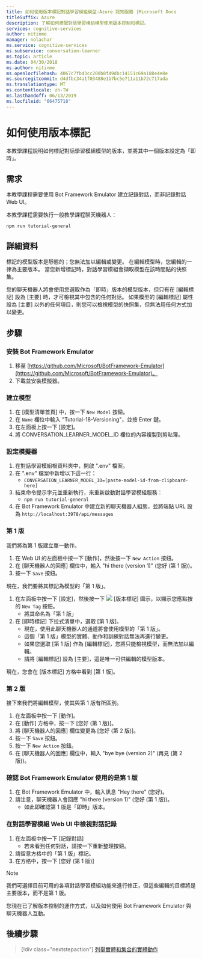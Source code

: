 ```yaml
---
title: 如何使用版本標記對話學習模組模型-Azure 認知服務 |Microsoft Docs
titleSuffix: Azure
description: 了解如何搭配對話學習模組模型使用版本控制和標記。
services: cognitive-services
author: nitinme
manager: nolachar
ms.service: cognitive-services
ms.subservice: conversation-learner
ms.topic: article
ms.date: 04/30/2018
ms.author: nitinme
ms.openlocfilehash: 4067c7fb43cc200b8f49dbc14151c69a188e4e8e
ms.sourcegitcommit: d4dfbc34a1f03488e1b7bc5e711a11b72c717ada
ms.translationtype: MT
ms.contentlocale: zh-TW
ms.lasthandoff: 06/13/2019
ms.locfileid: "66475718"
---
```

# <a name="how-to-use-version-tagging"></a>如何使用版本標記

本教學課程說明如何標記對話學習模組模型的版本，並將其中一個版本設定為「即時」。  

## <a name="requirements"></a>需求
本教學課程需要使用 Bot Framework Emulator 建立記錄對話，而非記錄對話 Web UI。  

本教學課程需要執行一般教學課程聊天機器人：

    npm run tutorial-general

## <a name="details"></a>詳細資料

標記的模型版本是靜態的；您無法加以編輯或變更。 在編輯模型時，您編輯的一律為主要版本。 當您新增標記時，對話學習模組會擷取模型在該時間點的快照集。 

您的聊天機器人將會使用您選取作為「即時」版本的模型版本，但只有在 [編輯標記] 設為 [主要] 時，才可檢視其中包含的任何對話。 如果模型的 [編輯標記] 屬性設為 [主要] 以外的任何項目，則您可以檢視模型的快照集，但無法用任何方式加以變更。

## <a name="steps"></a>步驟

### <a name="install-the-bot-framework-emulator"></a>安裝 Bot Framework Emulator

1. 移至 [https://github.com/Microsoft/BotFramework-Emulator](https://github.com/Microsoft/BotFramework-Emulator)。
2. 下載並安裝模擬器。

### <a name="create-a-model"></a>建立模型

1. 在 [模型清單首頁] 中，按一下 `New Model` 按鈕。
2. 在 `Name` 欄位中輸入 "Tutorial-18-Versioning"，並按 Enter 鍵。
4. 在左面板上按一下 [設定]。
5. 將 CONVERSATION_LEARNER_MODEL_ID 欄位的內容複製到剪貼簿。

### <a name="configure-the-emulator"></a>設定模擬器

1. 在對話學習模組根資料夾中，開啟 ".env" 檔案。
2. 在 ".env" 檔案中新增以下這一行：
    - `CONVERSATION_LEARNER_MODEL_ID=[paste-model-id-from-clipboard-here]`
3. 結束命令提示字元並重新執行，來重新啟動對話學習模組服務：
    - `npm run tutorial-general`
4. 在 Bot Framework Emulator 中建立新的聊天機器人組態，並將端點 URL 設為 `http://localhost:3978/api/messages`

### <a name="version-1"></a>第 1 版

我們將為第 1 版建立單一動作。

1. 在 Web UI 的左面板中按一下 [動作]，然後按一下 `New Action` 按鈕。
2. 在 [聊天機器人的回應] 欄位中，輸入 "hi there (version 1)" (您好 (第 1 版))。
3. 按一下 `Save` 按鈕。

現在，我們要將其標記為模型的「第 1 版」。

1. 在左面板中按一下 [設定]，然後按一下 ![](../media/tutorial18_version_tags.PNG) [版本標記] 圖示，以顯示您應點按的 `New Tag` 按鈕。
    - 將其命名為「第 1 版」
1. 在 [即時標記] 下拉式清單中，選取 [第 1 版]。  
    - 現在，使用此聊天機器人的通道將會使用模型的「第 1 版」。
    - 這個「第 1 版」模型的實體、動作和訓練對話無法再進行變更。
    - 如果您選取 [第 1 版] 作為 [編輯標記]，您將只能檢視模型，而無法加以編輯。
    - 請將 [編輯標記] 設為 [主要]，這是唯一可供編輯的模型版本。

現在，您會在 [版本標記] 方格中看到 [第 1 版]。

### <a name="version-2"></a>第 2 版

接下來我們將編輯模型，使其與第 1 版有所區別。

1. 在左面板中按一下 [動作]。
2. 在 [動作] 方格中，按一下 [您好 (第 1 版)]。
3. 將 [聊天機器人的回應] 欄位變更為 [您好 (第 2 版)]。
4. 按一下 `Save` 按鈕。
5. 按一下 `New Action` 按鈕。
6. 在 [聊天機器人的回應] 欄位中，輸入 "bye bye (version 2)" (再見 (第 2 版))。

### <a name="confirm-bot-framework-emulator-is-using-version-1"></a>確認 Bot Framework Emulator 使用的是第 1 版

1. 在 Bot Framework Emulator 中，輸入訊息 "Hey there" (您好)。
2. 請注意，聊天機器人會回應 "hi there (version 1)" (您好 (第 1 版))。
    - 如此即確認第 1 版是「即時」版本。

### <a name="view-the-conversation-logs-in-conversation-learner-web-ui"></a>在對話學習模組 Web UI 中檢視對話記錄

1. 在左面板中按一下 [記錄對話]
    - 若未看到任何對話，請按一下重新整理按鈕。
2. 請留意方格中的「第 1 版」標記。
3. 在方格中，按一下 [您好 (第 1 版)]

> [!NOTE]
> 我們可選擇目前可用的各項對話學習模組功能來進行修正，但這些編輯的目標將是主要版本，而不是第 1 版。

您現在已了解版本控制的運作方式，以及如何使用 Bot Framework Emulator 與聊天機器人互動。

## <a name="next-steps"></a>後續步驟

> [!div class="nextstepaction"]
> [列舉實體和集合的實體動作](./tutorial-enum-set-entity.md)
